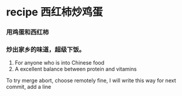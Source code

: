 # recipe 西红柿炒鸡蛋
### 用鸡蛋和西红柿
### 炒出家乡的味道，超级下饭。

1. For anyone who is into Chinese food
2. A excellent balance between protein and vitamins

To try merge abort, choose remotely
fine, I will write this way
for next commit, add a line